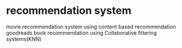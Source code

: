 # recommendation system
 movie recommendation system using content based recommendation
 goodreads book recommendation using Collaborative filtering systems(KNN)

